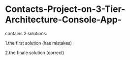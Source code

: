 # Contacts-Project-on-3-Tier-Architecture-Console-App-
contains 2 solutions:

1.the first solution (has mistakes)

2.the finale solution (correct)
